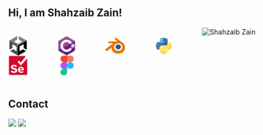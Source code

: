 ## Hi, I am Shahzaib Zain! 
 <img align="right" height="140em" alt="Shahzaib Zain" src="https://media.giphy.com/media/l44Qqz6gO6JiVV3pu/giphy.gif">

   <!--  <div>
  <a href="https://github.com/ShahzaibZain">
<img align="center" height="170" src="https://github-readme-stats.vercel.app/api/top-langs/?username=shahzaibzain&layout=compact&langs_count=16&theme=dracula"/>
  <img align="center" src="https://github-readme-stats.vercel.app/api?username=shahzaibzain&show_icons=true&theme=dracula&include_all_commits=true&count_private=true&hide=issues"/>
</div>
 
 ## Skills-->
<div style="display: inline_block">

 <br>
  <img height="40" align="center" alt="Erica-Ruby" height="30" width="40" src="https://raw.githubusercontent.com/devicons/devicon/master/icons/unity/unity-original.svg">
 &nbsp;&nbsp;&nbsp;&nbsp;&nbsp;&nbsp;&nbsp;&nbsp;&nbsp;&nbsp;&nbsp;&nbsp;&nbsp;
  <img height="40" align="center" alt="Erica-Js" height="30" width="40" src="https://raw.githubusercontent.com/devicons/devicon/master/icons/csharp/csharp-original.svg">
 &nbsp;&nbsp;&nbsp;&nbsp;&nbsp;&nbsp;&nbsp;&nbsp;&nbsp;&nbsp;&nbsp;&nbsp;&nbsp;
  <img height="40" align="center" alt="Erica-React" height="30" width="40" src="https://raw.githubusercontent.com/devicons/devicon/master/icons/blender/blender-original.svg">
 &nbsp;&nbsp;&nbsp;&nbsp;&nbsp;&nbsp;&nbsp;&nbsp;&nbsp;&nbsp;&nbsp;&nbsp;&nbsp;
  <img height="40" align="center" alt="Erica-Redux" height="30" width="40" src="https://raw.githubusercontent.com/devicons/devicon/master/icons/python/python-original.svg">
 &nbsp;&nbsp;&nbsp;&nbsp;&nbsp;&nbsp;&nbsp;&nbsp;&nbsp;&nbsp;&nbsp;&nbsp;&nbsp;
  <img height="40" align="center" alt="Erica-HTML" height="30" width="40" src="https://raw.githubusercontent.com/devicons/devicon/master/icons/selenium/selenium-original.svg">
 &nbsp;&nbsp;&nbsp;&nbsp;&nbsp;&nbsp;&nbsp;&nbsp;&nbsp;&nbsp;&nbsp;&nbsp;&nbsp;
  <img height="40" align="center" alt="Erica-CSS" height="30" width="40" src="https://raw.githubusercontent.com/devicons/devicon/master/icons/figma/figma-original.svg">
</div>
  </n>
</br>

## Contact 
<div> 
  <a href="https://www.linkedin.com/in/ShahzaibZain" target="_blank"><img src="https://img.shields.io/badge/-LinkedIn-%230077B5?style=for-the-badge&logo=linkedin&logoColor=white" target="_blank"></a> 
   <!--<a href="https://twitter.com/ericagrundy" target="_blank"><img src="https://img.shields.io/badge/-Twitter-%23000000?style=for-the-badge&logo=facebook&logoColor=white" target="_blank"></a>
  <a href="https://instagram.com/ericagrundy" target="_blank"><img src="https://img.shields.io/badge/-Instagram-%23E4405F?style=for-the-badge&logo=instagram&logoColor=white" target="_blank"></a>-->
  <a href="mailto:shahzaibzain290600@gmail.com"><img src="https://img.shields.io/badge/-Gmail-%23333?style=for-the-badge&logo=gmail&logoColor=white" target="_blank"></a>
 </br>
 </br>
</div>
